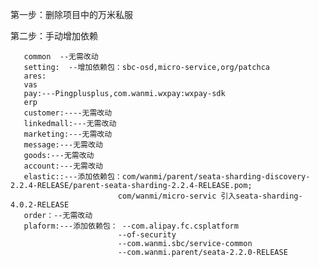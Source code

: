       
第一步：删除项目中的万米私服

第二步：手动增加依赖

       common  --无需改动
       setting:  --增加依赖包：sbc-osd,micro-service,org/patchca
       ares:
       vas
       pay:---Pingplusplus,com.wanmi.wxpay:wxpay-sdk
       erp
       customer:----无需改动
       linkedmall:---无需改动
       marketing:---无需改动
       message:---无需改动
       goods:---无需改动
       account:---无需改动
       elastic::---添加依赖包：com/wanmi/parent/seata-sharding-discovery-2.2.4-RELEASE/parent-seata-sharding-2.2.4-RELEASE.pom;
                            com/wanmi/micro-servic 引入seata-sharding-4.0.2-RELEASE
       order：--无需改动
       plaform:---添加依赖包： --com.alipay.fc.csplatform 
                            --of-security
                            --com.wanmi.sbc/service-common
                            --com.wanmi.parent/seata-2.2.0-RELEASE      